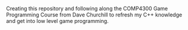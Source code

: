 Creating this repository and following along the COMP4300 Game Programming Course from Dave Churchill to refresh my C++ knowledge and get into low level game programming.
